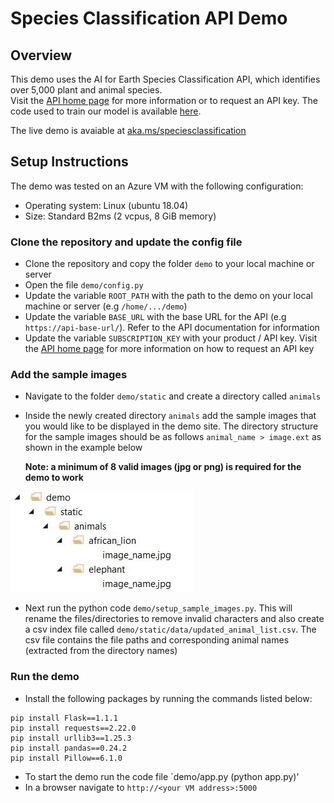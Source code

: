 # Species Classification API Demo


## Overview

This demo uses the AI for Earth Species Classification API, which identifies over 5,000 plant and animal species. <br/>
Visit the [API home page](https://www.microsoft.com/en-us/ai/ai-for-earth-apis) for more information or to request an API key. 
The code used to train our model is available [here](https://github.com/Microsoft/SpeciesClassification).

The live demo is avaiable at [aka.ms/speciesclassification](http://aka.ms/speciesclassification)


## Setup Instructions

The demo was tested on an Azure VM with the following configuration:
* Operating system: Linux (ubuntu 18.04)
* Size: Standard B2ms (2 vcpus, 8 GiB memory)


### Clone the repository and update the config file

- Clone the repository and copy the folder `demo` to your local machine or server
- Open the file `demo/config.py`
- Update the variable `ROOT_PATH` with the path to the demo on your local machine or server (e.g `/home/.../demo`)
- Update the variable `BASE_URL` with the base URL for the API (e.g `https://api-base-url/`). Refer to the API documentation for information 
- Update the variable `SUBSCRIPTION_KEY` with your product / API key. Visit the [API home page](https://www.microsoft.com/en-us/ai/ai-for-earth-apis) for more information on how to request an API key


### Add the sample images

- Navigate to the folder `demo/static` and create a directory called `animals`
- Inside the newly created directory `animals` add the sample images that you would like to be displayed in the demo site.
   The directory structure for the sample images should be as follows `animal_name > image.ext` as shown in the example below
   
   <b>Note: a minimum of 8 valid images (jpg or png) is required for the demo to work</b>

<p><img src="sample_images_dir_structure.jpg" alt="sample images directory structure"/></p>
  
- Next run the python code `demo/setup_sample_images.py`. This will rename the files/directories to remove invalid characters and also create a csv index file called `demo/static/data/updated_animal_list.csv`. The csv file contains the file paths and corresponding animal names (extracted from the directory names)

### Run the demo

- Install the following packages by running the commands listed below:

```
pip install Flask==1.1.1
pip install requests==2.22.0
pip install urllib3==1.25.3
pip install pandas==0.24.2
pip install Pillow==6.1.0
```

- To start the demo run the code file `demo/app.py (python app.py)'
- In a browser navigate to `http://<your VM address>:5000`

